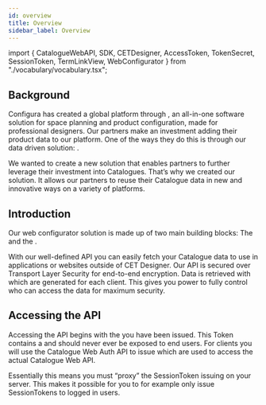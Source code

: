 ```yaml
---
id: overview
title: Overview
sidebar_label: Overview
---
```


import { CatalogueWebAPI, SDK, CETDesigner, AccessToken, TokenSecret, SessionToken, TermLinkView, WebConfigurator } from "./vocabulary/vocabulary.tsx";

## Background

Configura has created a global platform through <CETDesigner />, an all-in-one software solution for space planning and product configuration, made for professional designers. Our partners make an investment adding their product data to our platform. One of the ways they do this is through our data driven solution: <TermLinkView n="Catalogues" />.

We wanted to create a new solution that enables partners to further leverage their investment into Catalogues. That’s why we created our <WebConfigurator /> solution. It allows our partners to reuse their Catalogue data in new and innovative ways on a variety of platforms.

## Introduction

Our web configurator solution is made up of two main building blocks: The <CatalogueWebAPI t="Catalogue Web Application Programming Interface (API)" /> and the <SDK t="Software Development Kit (SDK)" />.

With our well-defined API you can easily fetch your Catalogue data to use in applications or websites outside of CET Designer. Our API is secured over Transport Layer Security for end-to-end encryption. Data is retrieved with <SessionToken s="s" /> which are generated for each client. This gives you power to fully control who can access the data for maximum security.

## Accessing the API

Accessing the API begins with the <AccessToken /> you have been issued. This Token contains a <TokenSecret t="Secret" /> and should never ever be exposed to end users. For clients you will use the Catalogue Web Auth API to issue <SessionToken s="s" /> which are used to access the actual Catalogue Web API.

Essentially this means you must “proxy” the SessionToken issuing on your server. This makes it possible for you to for example only issue SessionTokens to logged in users.
